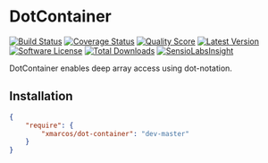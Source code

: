 # DotContainer

[![Build Status](https://img.shields.io/travis/xmarcos/DotContainer/master.svg?style=flat-square)](https://travis-ci.org/xmarcos/DotContainer)
[![Coverage Status](https://img.shields.io/scrutinizer/coverage/g/xmarcos/DotContainer/master.svg?style=flat-square)](https://scrutinizer-ci.com/g/xmarcos/DotContainer/code-structure)
[![Quality Score](https://img.shields.io/scrutinizer/g/xmarcos/DotContainer.svg?style=flat-square)](https://scrutinizer-ci.com/g/xmarcos/DotContainer)
[![Latest Version](https://img.shields.io/packagist/v/xmarcos/dot-container.svg?style=flat-square)](https://packagist.org/packages/xmarcos/dot-container)
[![Software License](https://img.shields.io/packagist/l/xmarcos/dot-container.svg?style=flat-square)](LICENSE)
[![Total Downloads](https://img.shields.io/packagist/dt/xmarcos/dot-container.svg?style=flat-square)](https://packagist.org/packages/xmarcos/dot-container)
[![SensioLabsInsight](https://insight.sensiolabs.com/projects/b101bb2e-33e7-4a4a-8976-9dc5fead524c/mini.png)](https://insight.sensiolabs.com/projects/b101bb2e-33e7-4a4a-8976-9dc5fead524c)

DotContainer enables deep array access using dot-notation.

## Installation

```json
{
    "require": {
        "xmarcos/dot-container": "dev-master"
    }
}
```
